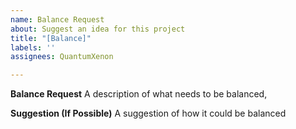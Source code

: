 ```yaml
---
name: Balance Request
about: Suggest an idea for this project
title: "[Balance]"
labels: ''
assignees: QuantumXenon

---
```


**Balance Request**
A description of what needs to be balanced,

**Suggestion (If Possible)**
A suggestion of how it could be balanced
